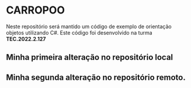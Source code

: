 # CARROPOO
Neste repositório será mantido um código de exemplo de orientação objetos utilizando C#. Este código foi desenvolvido na turma **TEC.2022.2.127**


## Minha primeira alteração no repositório local

## Minha segunda alteração no repositório remoto.
